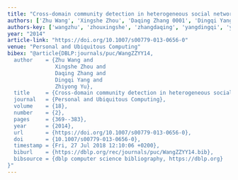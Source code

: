 ```yaml
---
title: "Cross-domain community detection in heterogeneous social networks"
authors: ['Zhu Wang', 'Xingshe Zhou', 'Daqing Zhang 0001', 'Dingqi Yang', 'Zhiyong Yu']
authors-key: ['wangzhu', 'zhouxingshe', 'zhangdaqing', 'yangdingqi', 'yuzhiyong']
year: "2014"
article-link: "https://doi.org/10.1007/s00779-013-0656-0"
venue: "Personal and Ubiquitous Computing"
bibex: "@article{DBLP:journals/puc/WangZZYY14,
  author    = {Zhu Wang and
               Xingshe Zhou and
               Daqing Zhang and
               Dingqi Yang and
               Zhiyong Yu},
  title     = {Cross-domain community detection in heterogeneous social networks},
  journal   = {Personal and Ubiquitous Computing},
  volume    = {18},
  number    = {2},
  pages     = {369--383},
  year      = {2014},
  url       = {https://doi.org/10.1007/s00779-013-0656-0},
  doi       = {10.1007/s00779-013-0656-0},
  timestamp = {Fri, 27 Jul 2018 12:10:06 +0200},
  biburl    = {https://dblp.org/rec/journals/puc/WangZZYY14.bib},
  bibsource = {dblp computer science bibliography, https://dblp.org}
}"
---
```

